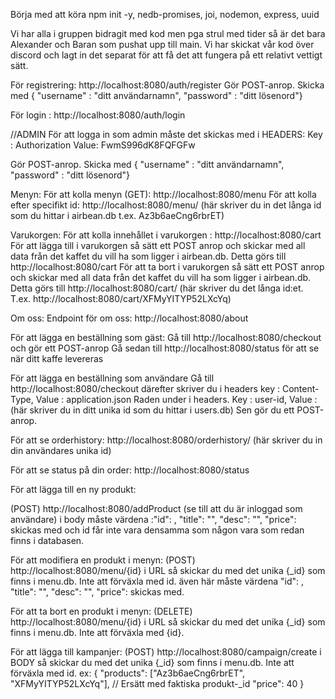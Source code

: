 Börja med att köra npm init -y, nedb-promises, joi, nodemon, express, uuid



Vi har alla i gruppen bidragit med kod men pga strul med tider så är det bara Alexander och Baran som pushat upp till main. Vi har skickat vår kod över discord och lagt in det separat för att få det att fungera på ett relativt vettigt sätt. 

För registrering:
http://localhost:8080/auth/register
Gör POST-anrop. Skicka med { "username" : "ditt användarnamn", "password" : "ditt lösenord"}

För login : 
http://localhost:8080/auth/login

//ADMIN 
För att logga in som admin måste det skickas med i HEADERS: Key : Authorization
                                                             Value: FwmS996dK8FQFGFw

Gör POST-anrop. Skicka med { "username" : "ditt användarnamn", "password" : "ditt lösenord"}

Menyn:
För att kolla menyn (GET): http://localhost:8080/menu
För att kolla efter specifikt id: http://localhost:8080/menu/  (här skriver du in det långa id som du hittar i airbean.db t.ex. Az3b6aeCng6rbrET)

Varukorgen:
För att kolla innehållet i varukorgen : http://localhost:8080/cart
För att lägga till i varukorgen så sätt ett POST anrop och skickar med all data från det kaffet du vill ha som ligger i airbean.db. Detta görs till http://localhost:8080/cart
För att ta bort i varukorgen så sätt ett POST anrop och skickar med all data från det kaffet du vill ha som ligger i airbean.db. Detta görs till http://localhost:8080/cart/ (här skriver du det långa id:et. T.ex. http://localhost:8080/cart/XFMyYITYP52LXcYq)

Om oss:
Endpoint för om oss: http://localhost:8080/about



För att lägga en beställning som gäst:
Gå till http://localhost:8080/checkout och gör ett POST-anrop
Gå sedan till http://localhost:8080/status för att se när ditt kaffe levereras

För att lägga en beställning som användare
Gå till http://localhost:8080/checkout därefter skriver du i headers key : Content-Type, Value : application.json
Raden under i headers. Key : user-id, Value : (här skriver du in ditt unika id som du hittar i users.db)
Sen gör du ett POST-anrop.

För att se orderhistory:
http://localhost:8080/orderhistory/ (här skriver du in din användares unika id)

För att se status på din order: 
http://localhost:8080/status

För att lägga till en ny produkt:

(POST) http://localhost:8080/addProduct 
(se till att du är inloggad som användare)
i body måste värdena :"id": , "title": "", "desc": "", "price": skickas med och id får inte vara densamma som någon vara som redan finns i databasen.

För att modifiera en produkt i menyn:
(POST) http://localhost:8080/menu/{id}
i URL så skickar du med det unika {_id} som finns i menu.db. Inte att förväxla med id. 
även här måste värdena "id": , "title": "", "desc": "", "price": skickas med.

För att ta bort en produkt i menyn:
(DELETE) http://localhost:8080/menu/{id}
i URL så skickar du med det unika {_id} som finns i menu.db. Inte att förväxla med {id}. 

För att lägga till kampanjer:
(POST) http://localhost:8080/campaign/create
i BODY så skickar du med det unika {_id} som finns i menu.db. Inte att förväxla med id.
ex: 
{
    "products": ["Az3b6aeCng6rbrET", "XFMyYITYP52LXcYq"], // Ersätt med faktiska produkt-_id
    "price": 40
}